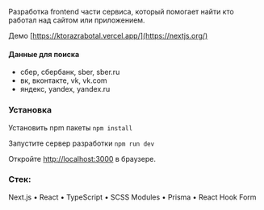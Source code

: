Разработка frontend части сервиса, который помогает найти кто работал над сайтом или приложением.

Демо [https://ktorazrabotal.vercel.app/](https://nextjs.org/)

#### Данные для поиска
- сбер, сбербанк, sber, sber.ru
- вк, вконтакте, vk, vk.com
- яндекс, yandex, yandex.ru

### Установка
Установить npm пакеты
```npm install```

Запустите сервер разработки
```npm run dev```

Откройте [http://localhost:3000](http://localhost:3000) в браузере.

### Стек: 
Next.js • React • TypeScript • SCSS Modules • Prisma • React Hook Form

